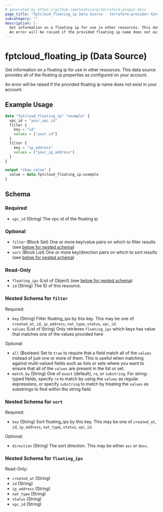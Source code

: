 ```yaml
---
# generated by https://github.com/hashicorp/terraform-plugin-docs
page_title: "fptcloud_floating_ip Data Source - terraform-provider-fptcloud"
subcategory: ""
description: |-
  Get information on a floating ip for use in other resources. This data source provides all of the floating ip properties as configured on your account.
  An error will be raised if the provided floating ip name does not exist in your account.
---
```


# fptcloud_floating_ip (Data Source)

Get information on a floating ip for use in other resources. This data source provides all of the floating ip properties as configured on your account.

An error will be raised if the provided floating ip name does not exist in your account.

## Example Usage

```terraform
data "fptcloud_floating_ip" "example" {
  vpc_id = "your_vpc_id"
  filter {
    key = "id"
    values = ["your_id"]
  }
  filter {
    key = "ip_address"
    values = ["your_ip_address"]
  }
}

output "show_value" {
  value = data.fptcloud_floating_ip.example
}
```

<!-- schema generated by tfplugindocs -->
## Schema

### Required

- `vpc_id` (String) The vpc id of the floating ip

### Optional

- `filter` (Block Set) One or more key/value pairs on which to filter results (see [below for nested schema](#nestedblock--filter))
- `sort` (Block List) One or more key/direction pairs on which to sort results (see [below for nested schema](#nestedblock--sort))

### Read-Only

- `floating_ips` (List of Object) (see [below for nested schema](#nestedatt--floating_ips))
- `id` (String) The ID of this resource.

<a id="nestedblock--filter"></a>
### Nested Schema for `filter`

Required:

- `key` (String) Filter floating_ips by this key. This may be one of `created_at`, `id`, `ip_address`, `nat_type`, `status`, `vpc_id`.
- `values` (List of String) Only retrieves `floating_ips` which keys has value that matches one of the values provided here

Optional:

- `all` (Boolean) Set to `true` to require that a field match all of the `values` instead of just one or more of them. This is useful when matching against multi-valued fields such as lists or sets where you want to ensure that all of the `values` are present in the list or set.
- `match_by` (String) One of `exact` (default), `re`, or `substring`. For string-typed fields, specify `re` to match by using the `values` as regular expressions, or specify `substring` to match by treating the `values` as substrings to find within the string field.


<a id="nestedblock--sort"></a>
### Nested Schema for `sort`

Required:

- `key` (String) Sort floating_ips by this key. This may be one of `created_at`, `id`, `ip_address`, `nat_type`, `status`, `vpc_id`.

Optional:

- `direction` (String) The sort direction. This may be either `asc` or `desc`.


<a id="nestedatt--floating_ips"></a>
### Nested Schema for `floating_ips`

Read-Only:

- `created_at` (String)
- `id` (String)
- `ip_address` (String)
- `nat_type` (String)
- `status` (String)
- `vpc_id` (String)

